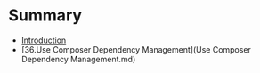 # Summary

* [Introduction](README.md)
* [36.Use Composer Dependency Management](Use Composer Dependency Management.md)

